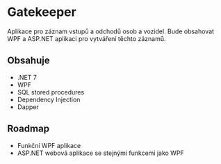 # Gatekeeper

Aplikace pro záznam vstupů a odchodů osob a vozidel. Bude obsahovat WPF a ASP.NET aplikaci pro vytváření těchto záznamů.



## Obsahuje

- .NET 7
- WPF
- SQL stored procedures
- Dependency Injection
- Dapper


## Roadmap

- Funkční WPF aplikace
- ASP.NET webová aplikace se stejnými funkcemi jako WPF


